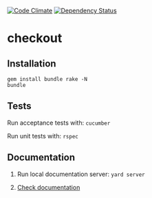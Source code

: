 [![Code Climate](https://codeclimate.com/github/dsaenztagarro/checkout/badges/gpa.svg)](https://codeclimate.com/github/dsaenztagarro/checkout)
[![Dependency Status](https://gemnasium.com/dsaenztagarro/checkout.svg)](https://gemnasium.com/dsaenztagarro/checkout)

# checkout

Installation
------------

```shell
gem install bundle rake -N
bundle
```

Tests
-----

Run acceptance tests with: `cucumber`

Run unit tests with: `rspec`

Documentation
-------------

1. Run local documentation server: `yard server`

2. [Check documentation](http://localhost:8808)
